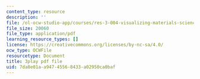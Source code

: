```yaml
---
content_type: resource
description: ''
file: /ol-ocw-studio-app/courses/res-3-004-visualizing-materials-science-fall-2017/7da8e01aa94745568433a02950ca0baf_6mndLA1SceA.pdf
file_size: 20060
file_type: application/pdf
learning_resource_types: []
license: https://creativecommons.org/licenses/by-nc-sa/4.0/
ocw_type: OCWFile
resourcetype: Document
title: 3play pdf file
uid: 7da8e01a-a947-4556-8433-a02950ca0baf
---
```


